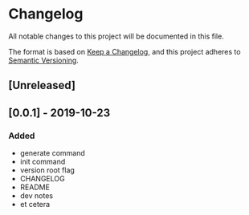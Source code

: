 # Changelog
All notable changes to this project will be documented in this file.

The format is based on [Keep a Changelog](https://keepachangelog.com/en/1.0.0/),
and this project adheres to [Semantic Versioning](https://semver.org/spec/v2.0.0.html).

## [Unreleased]


## [0.0.1] - 2019-10-23
### Added
 - generate command
 - init command
 - version root flag
 - CHANGELOG
 - README
 - dev notes
 - et cetera
